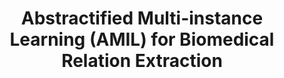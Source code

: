 ---
layout: default
modal-id: 2
title: Abstractified Multi-instance Learning (AMIL) for Biomedical Relation Extraction
conference: AKBC
year: 2021
authors: <b>Hogan</b>, Huang, Katsis, Baldwin, Kim, Baeza, Bartko, Hsu
pdf_link: https://openreview.net/pdf?id=VX0swzJEzpg
code: https://github.com/IBM/aihn-ucsd/tree/master/amil
video: https://www.youtube.com/watch?v=vNBAaE_uaUg&ab_channel=AKBCConference
---